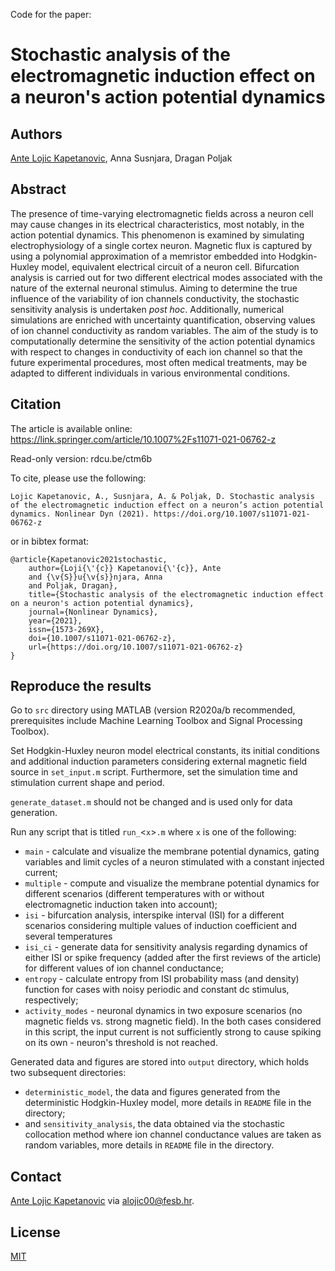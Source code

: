 Code for the paper:

# Stochastic analysis of the electromagnetic induction effect on a neuron's action potential dynamics

## Authors
[Ante Lojic Kapetanovic](http://adria.fesb.hr/~alojic00/), Anna Susnjara, Dragan Poljak

## Abstract
The presence of time-varying electromagnetic fields across a neuron cell may cause changes in its electrical characteristics, most notably, in the action potential dynamics.
This phenomenon is examined by simulating electrophysiology of a single cortex neuron.
Magnetic flux is captured by using a polynomial approximation of a memristor embedded into Hodgkin-Huxley model, equivalent electrical circuit of a neuron cell.
Bifurcation analysis is carried out for two different electrical modes associated with the nature of the external neuronal stimulus.
Aiming to determine the true influence of the variability of ion channels conductivity, the stochastic sensitivity analysis is undertaken *post hoc*.
Additionally, numerical simulations are enriched with uncertainty quantification, observing values of ion channel conductivity as random variables.
The aim of the study is to computationally determine the sensitivity of the action potential dynamics with respect to changes in conductivity of each ion channel so that the future experimental procedures, most often medical treatments, may be adapted to different individuals in various environmental conditions.

## Citation
The article is available online: https://link.springer.com/article/10.1007%2Fs11071-021-06762-z

Read-only version: rdcu.be/ctm6b

To cite, please use the following:

    Lojic Kapetanovic, A., Susnjara, A. & Poljak, D. Stochastic analysis of the electromagnetic induction effect on a neuron’s action potential dynamics. Nonlinear Dyn (2021). https://doi.org/10.1007/s11071-021-06762-z

or in bibtex format:
```
@article{Kapetanovic2021stochastic,
    author={Loji{\'{c}} Kapetanovi{\'{c}}, Ante
    and {\v{S}}u{\v{s}}njara, Anna
    and Poljak, Dragan},
    title={Stochastic analysis of the electromagnetic induction effect on a neuron's action potential dynamics},
    journal={Nonlinear Dynamics},
    year={2021},
    issn={1573-269X},
    doi={10.1007/s11071-021-06762-z},
    url={https://doi.org/10.1007/s11071-021-06762-z}
}
```

## Reproduce the results
Go to `src` directory using MATLAB (version R2020a/b recommended, prerequisites include Machine Learning Toolbox and Signal Processing Toolbox).

Set Hodgkin-Huxley neuron model electrical constants, its initial conditions and additional induction parameters considering external magnetic field source in `set_input.m` script.
Furthermore, set the simulation time and stimulation current shape and period.

`generate_dataset.m` should not be changed and is used only for data generation.

Run any script that is titled `run_`<`x`>`.m` where `x` is one of the following:
* `main` - calculate and visualize the membrane potential dynamics, gating variables and limit cycles of a neuron stimulated with a constant injected current;
* `multiple` - compute and visualize the membrane potential dynamics for different scenarios (different temperatures with or without electromagnetic induction taken into account);
* `isi` - bifurcation analysis, interspike interval (ISI) for a different scenarios considering multiple values of induction coefficient and several temperatures
* `isi_ci` - generate data for sensitivity analysis regarding dynamics of either ISI or spike frequency (added after the first reviews of the article) for different values of ion channel conductance;
* `entropy` - calculate entropy from ISI probability mass (and density) function for cases with noisy periodic and constant dc stimulus, respectively;
* `activity_modes` - neuronal dynamics in two exposure scenarios (no magnetic fields vs. strong magnetic field). In the both cases considered in this script, the input current is not sufficiently strong to cause spiking on its own - neuron's threshold is not reached.

Generated data and figures are stored into `output` directory, which holds two subsequent directories:
* `deterministic_model`, the data and figures generated from the deterministic Hodgkin-Huxley model, more details in `README` file in the directory;
* and `sensitivity_analysis`, the data obtained via the stochastic collocation method where ion channel conductance values are taken as random variables, more details in `README` file in the directory.

## Contact
[Ante Lojic Kapetanovic](http://adria.fesb.hr/~alojic00/) via alojic00@fesb.hr.

## License
[MIT](https://github.com/antelk/em-hodgkin-huxley/blob/main/LICENSE)
